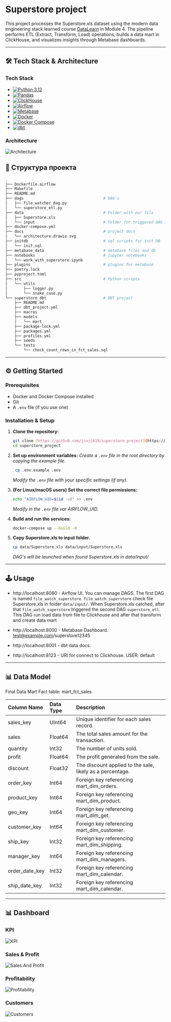 # Superstore project

This project processes the Superstore.xls dataset using the modern data engineering stack learned course [DataLearn](https://github.com/Data-Learn/data-engineering) in Module 4.
The pipeline performs ETL (Extract, Transform, Load) operations, builds a data mart in ClickHouse, and visualizes insights through Metabase dashboards.

---

## 🛠️ Tech Stack & Architecture

### Tech Stack

* [![Python 3.12](https://img.shields.io/badge/Python-3.12-3776AB?style=for-the-badge&logo=python&logoColor=white)](https://www.python.org/)
* [![Pandas](https://img.shields.io/badge/Pandas-150458?style=for-the-badge&logo=pandas&logoColor=white)](https://pandas.pydata.org/)
* [![ClickHouse](https://img.shields.io/badge/ClickHouse-FFCC01?style=for-the-badge&logo=clickhouse&logoColor=black)](https://clickhouse.com/)
* [![Airflow](https://img.shields.io/badge/Apache%20Airflow-017CEE?style=for-the-badge&logo=apacheairflow&logoColor=white)](https://airflow.apache.org/)
* [![Metabase](https://img.shields.io/badge/Metabase-509488?style=for-the-badge&logo=metabase&logoColor=white)](https://www.metabase.com/)
* [![Docker](https://img.shields.io/badge/Docker-2496ED?style=for-the-badge&logo=docker&logoColor=white)](https://www.docker.com/)
* [![Docker Compose](https://img.shields.io/badge/Docker%20Compose-2496ED?style=for-the-badge&logo=docker&logoColor=white)](https://docs.docker.com/compose/)
* [![dbt](https://img.shields.io/badge/dbt-FF694B?style=for-the-badge&logo=dbt&logoColor=white)](https://www.getdbt.com/)

### Architecture
![Architecture](./docs/architecture.drawio.svg)

## 🧩 Структура проекта
```bash
.
├── Dockerfile.airflow
├── Makefile
├── README.md
├── dags                                   # DAG's
│   ├── file_watcher_dag.py
│   └── superstore_etl.py
├── data                                   # Folder with our fils
│   ├── Superstore.xls
│   └── input                              # Folder for triggered DAG file_watch_superstore
├── docker-compose.yml
├── docs                                   # project docs
│   └── architecture.drawio.svg
├── initdb                                 # sql scripts for init DB
│   └── init.sql
├── metabase_data                          # metabase files and db
├── notebooks                              # jupyter notebooks
│   └── work_with_superstore.ipynb
├── plugins                                # plugins for metabase
├── poetry.lock
├── pyproject.toml
├── src                                    # Python scripts
│   └── utils
│       ├── logger.py
│       └── snake_case.py
└── superstore_dbt                         # DBT project
    ├── README.md
    ├── dbt_project.yml
    ├── macros
    ├── models
    │   └── mart
    ├── package-lock.yml
    ├── packages.yml
    ├── profiles.yml
    ├── seeds
    └── tests
        └── check_count_rows_in_fct_sales.sql
```

--- 
## ⚙️ Getting Started 

### Prerequisites
- Docker and Docker Compose installed 
- Git 
- A `.env` file (if you use one) 

### Installation & Setup 

1. **Clone the repository:** 
   ```bash
   git clone [https://github.com/jinjik19/superstore_project](https://github.com/jinjik19/superstore_project) 
   cd superstore_project
   ```
   
2. **Set up environment variables:** 
   *Create a `.env` file in the root directory by copying the example file.* 
   ```bash
    cp .env.example .env
   ```
   *Modify the `.env` file with your specific settings (if any).*

3. **(For Linux/macOS users) Set the correct file permissions:**
   ```bash
   echo "AIRFLOW_UID=$(id -u)" >> .env
   ```
   *Modify in the `.env` file var AIRFLOW_UID.*
   
4. **Build and run the services:** 
   ```bash 
   docker-compose up --build -d 
   ```

5. **Copy Superstore.xls to input folder.**
   ```bash
   cp data/Superstore.xls data/input/Superstore.xls
   ```
   *DAG's will be launched when found Superstore.xls in data/input/*

--- 
   
## 🕹️ Usage 

- http://localhost:8080 - Airflow UI. You can manage DAGS. The first DAG is named `file_watch_superstore`. `file_watch_superstore` check file Superstore.xls in folder `data/input/`. When Superstore.xls catched, after that `file_watch_superstore` triggered the second DAG `superstore_etl`. This DAG run load data from file to Clickhouse and after that transform and create data mart

- http://localhost:8000 - Metabase Dashboard. test@example.com/superstore12345
- http://localhost:8001 - dbt data docs.
- http://localhost:8123 - URI for connect to Clickhouse. USER: default

---

## 📊 Data Model 

Final Data Mart Fact table: mart_fct_sales


| Column Name    | Data Type | Description                                              |
| :------------- | :-------- | :------------------------------------------------------- |
| sales_key      | UInt64    | Unique identifier for each sales record.                 |
| sales          | Float64   | The total sales amount for the transaction.              |
| quantity       | Int32     | The number of units sold.                                |
| profit         | Float64   | The profit generated from the sale.                      |
| discount       | Float32   | The discount applied to the sale, likely as a percentage.|
| order_key      | Int64     | Foreign key referencing mart_dim_orders.                 |
| product_key    | Int64     | Foreign key referencing mart_dim_product.                |
| geo_key        | Int64     | Foreign key referencing mart_dim_get.                    |
| customer_key   | Int64     | Foreign key referencing mart_dim_customer.               |
| ship_key       | Int32     | Foreign key referencing mart_dim_shipping.               |
| manager_key    | Int64     | Foreign key referencing mart_dim_managers.               |
| order_date_key | Int32     | Foreign key referencing mart_dim_calendar.               |
| ship_date_key  | Int32     | Foreign key referencing mart_dim_calendar.               |

---

## 📊 Dashboard

### KPI
![KPI](./docs/images/Dashboard-1.png)

### Sales & Profit
![Sales And Profit](./docs/images/Dashboard-2.png)

### Profitability
![Profitability](./docs/images/Dashboard-3.png)

### Customers
![Customers](./docs/images/Dashboard-4.png)
